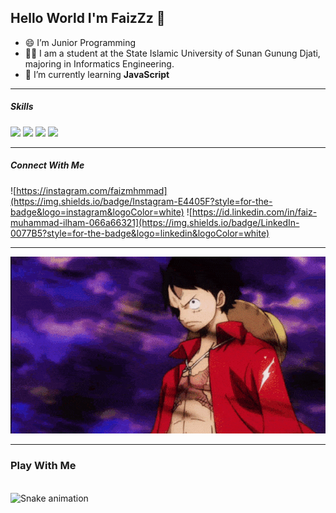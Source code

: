 ## Hello World I'm FaizZz 👋

<!--
**Faiz-super/Faiz-super** is a ✨ _special_ ✨ repository because its `README.md` (this file) appears on your GitHub profile.

Here are some ideas to get you started:

- 🔭 I’m currently working on ...
- 🌱 I’m currently learning ...
- 👯 I’m looking to collaborate on ...
- 🤔 I’m looking for help with ...
- 💬 Ask me about ...
- 📫 How to reach me: ...
- 😄 Pronouns: ...
- ⚡ Fun fact: ...
-->

- 😄 I’m Junior Programming
- 👨‍💻 I am a student at the State Islamic University of Sunan Gunung Djati, majoring in Informatics Engineering.
- 🌱 I’m currently learning **JavaScript**

****

##### Skills

<img src="https://img.shields.io/badge/HTML5-E34F26?style=for-the-badge&logo=html5&logoColor=white" /> <img src="https://img.shields.io/badge/CSS3-1572B6?style=for-the-badge&logo=css3&logoColor=white" /> <img src="https://img.shields.io/badge/JavaScript-323330?style=for-the-badge&logo=javascript&logoColor=F7DF1E" /> <img src="https://img.shields.io/badge/C%2B%2B-00599C?style=for-the-badge&logo=c%2B%2B&logoColor=white" />

****

##### Connect With Me

![https://instagram.com/faizmhmmad](https://img.shields.io/badge/Instagram-E4405F?style=for-the-badge&logo=instagram&logoColor=white) ![https://id.linkedin.com/in/faiz-muhammad-ilham-066a66321](https://img.shields.io/badge/LinkedIn-0077B5?style=for-the-badge&logo=linkedin&logoColor=white) 

****

![Faiz Super](img/one-piece-gif-19.gif)


***
### Play With Me

<br clear="both">

<img src="https://raw.githubusercontent.com/FaizZz/FaizZz/output/snake.svg" alt="Snake animation" />

###